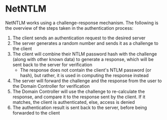 # NetNTLM

NetNTLM works using a challenge-response mechanism. The following is the overview of the steps taken in the authentication process:

1. The client sends an authentication request to the desired server&#x20;
2. The server generates a random number and sends it as a challenge to the client
3. The client will combine their NTLM password hash with the challenge (along with other known data) to generate a response, which will be sent back to the server for verification
   * The response does not contain the client's NTLM password (or hash), but rather, it is used in computing the response instead
4. The server will forward the challenge and the response from the user to the Domain Controller for verification
5. The Domain Controller will use the challenge to re-calculate the response, and compare it to the response sent by the client. If it matches, the client is authenticated, else, access is denied
6. The authentication result is sent back to the server, before being forwarded to the client

&#x20;
